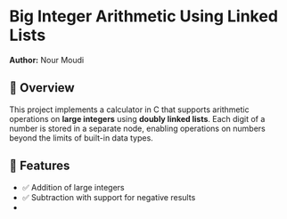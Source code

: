# Big Integer Arithmetic Using Linked Lists

**Author:** Nour Moudi  




## 📌 Overview

This project implements a calculator in C that supports arithmetic operations on **large integers** using **doubly linked lists**. Each digit of a number is stored in a separate node, enabling operations on numbers beyond the limits of built-in data types.


## 🧠 Features

- ✅ Addition of large integers  
- ✅ Subtraction with support for negative results  
-
